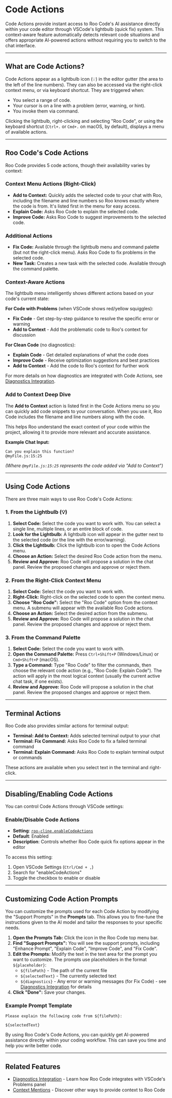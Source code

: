 # Code Actions

Code Actions provide instant access to Roo Code's AI assistance directly within your code editor through VSCode's lightbulb (quick fix) system. This context-aware feature automatically detects relevant code situations and offers appropriate AI-powered actions without requiring you to switch to the chat interface.

---

## What are Code Actions?

Code Actions appear as a lightbulb icon (💡) in the editor gutter (the area to the left of the line numbers). They can also be accessed via the right-click context menu, or via keyboard shortcut. They are triggered when:

*   You select a range of code.
*   Your cursor is on a line with a problem (error, warning, or hint).
*   You invoke them via command.

Clicking the lightbulb, right-clicking and selecting "Roo Code", or using the keyboard shortcut (`Ctrl+.` or `Cmd+.` on macOS, by default), displays a menu of available actions.

---

## Roo Code's Code Actions

Roo Code provides 5 code actions, though their availability varies by context:

### Context Menu Actions (Right-Click)
*   **Add to Context:** Quickly adds the selected code to your chat with Roo, including the filename and line numbers so Roo knows exactly where the code is from. It's listed first in the menu for easy access.
*   **Explain Code:** Asks Roo Code to explain the selected code.
*   **Improve Code:** Asks Roo Code to suggest improvements to the selected code.

### Additional Actions
*   **Fix Code:** Available through the lightbulb menu and command palette (but not the right-click menu). Asks Roo Code to fix problems in the selected code.
*   **New Task:** Creates a new task with the selected code. Available through the command palette.

### Context-Aware Actions
The lightbulb menu intelligently shows different actions based on your code's current state:

**For Code with Problems** (when VSCode shows red/yellow squiggles):
- **Fix Code** - Get step-by-step guidance to resolve the specific error or warning
- **Add to Context** - Add the problematic code to Roo's context for discussion

**For Clean Code** (no diagnostics):
- **Explain Code** - Get detailed explanations of what the code does
- **Improve Code** - Receive optimization suggestions and best practices
- **Add to Context** - Add the code to Roo's context for further work

For more details on how diagnostics are integrated with Code Actions, see [Diagnostics Integration](/features/diagnostics-integration).

### Add to Context Deep Dive

The **Add to Context** action is listed first in the Code Actions menu so you can quickly add code snippets to your conversation. When you use it, Roo Code includes the filename and line numbers along with the code.

This helps Roo understand the exact context of your code within the project, allowing it to provide more relevant and accurate assistance.

**Example Chat Input:**

```
Can you explain this function?
@myFile.js:15:25
```

*(Where `@myFile.js:15:25` represents the code added via "Add to Context")*

---

## Using Code Actions

There are three main ways to use Roo Code's Code Actions:

### 1. From the Lightbulb (💡)

1.  **Select Code:** Select the code you want to work with. You can select a single line, multiple lines, or an entire block of code.
2.  **Look for the Lightbulb:** A lightbulb icon will appear in the gutter next to the selected code (or the line with the error/warning).
3.  **Click the Lightbulb:** Click the lightbulb icon to open the Code Actions menu.
4.  **Choose an Action:** Select the desired Roo Code action from the menu.
5.  **Review and Approve:** Roo Code will propose a solution in the chat panel. Review the proposed changes and approve or reject them.

### 2. From the Right-Click Context Menu

1.  **Select Code:** Select the code you want to work with.
2.  **Right-Click:** Right-click on the selected code to open the context menu.
3.  **Choose "Roo Code":** Select the "Roo Code" option from the context menu. A submenu will appear with the available Roo Code actions.
4.  **Choose an Action:** Select the desired action from the submenu.
5.  **Review and Approve:** Roo Code will propose a solution in the chat panel. Review the proposed changes and approve or reject them.

### 3. From the Command Palette

1.  **Select Code:** Select the code you want to work with.
2.  **Open the Command Palette:** Press `Ctrl+Shift+P` (Windows/Linux) or `Cmd+Shift+P` (macOS).
3.  **Type a Command:** Type "Roo Code" to filter the commands, then choose the relevant code action (e.g., "Roo Code: Explain Code"). The action will apply in the most logical context (usually the current active chat task, if one exists).
4.  **Review and Approve:** Roo Code will propose a solution in the chat panel. Review the proposed changes and approve or reject them.

---

## Terminal Actions

Roo Code also provides similar actions for terminal output:

*   **Terminal: Add to Context:** Adds selected terminal output to your chat
*   **Terminal: Fix Command:** Asks Roo Code to fix a failed terminal command
*   **Terminal: Explain Command:** Asks Roo Code to explain terminal output or commands

These actions are available when you select text in the terminal and right-click.

---

## Disabling/Enabling Code Actions

You can control Code Actions through VSCode settings:

### Enable/Disable Code Actions
- **Setting**: [`roo-cline.enableCodeActions`](vscode://settings/roo-cline.enableCodeActions)
- **Default**: Enabled
- **Description**: Controls whether Roo Code quick fix options appear in the editor

To access this setting:
1. Open VSCode Settings (`Ctrl/Cmd + ,`)
2. Search for "enableCodeActions"
3. Toggle the checkbox to enable or disable

---

## Customizing Code Action Prompts

You can customize the prompts used for each Code Action by modifying the "Support Prompts" in the **Prompts** tab. This allows you to fine-tune the instructions given to the AI model and tailor the responses to your specific needs.

1.  **Open the Prompts Tab:** Click the <Codicon name="notebook" /> icon in the Roo Code top menu bar.
2. **Find "Support Prompts":** You will see the support prompts, including "Enhance Prompt", "Explain Code", "Improve Code", and "Fix Code".
3. **Edit the Prompts:** Modify the text in the text area for the prompt you want to customize. The prompts use placeholders in the format `${placeholder}`:
    - `${filePath}` - The path of the current file
    - `${selectedText}` - The currently selected text
    - `${diagnostics}` - Any error or warning messages (for Fix Code) - see [Diagnostics Integration](/features/diagnostics-integration) for details
4. **Click "Done":** Save your changes.

### Example Prompt Template
```
Please explain the following code from ${filePath}:

${selectedText}
```

By using Roo Code's Code Actions, you can quickly get AI-powered assistance directly within your coding workflow. This can save you time and help you write better code.

---

## Related Features

- [Diagnostics Integration](/features/diagnostics-integration) - Learn how Roo Code integrates with VSCode's Problems panel
- [Context Mentions](/basic-usage/context-mentions) - Discover other ways to provide context to Roo Code
